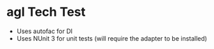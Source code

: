 # agl Tech Test

- Uses autofac for DI
- Uses NUnit 3 for unit tests (will require the adapter to be installed)

